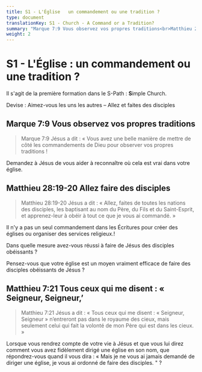 ```yaml
---
title: S1 - L'Église   un commandement ou une tradition ?
type: document
translationKey: S1 - Church - A Command or a Tradition?
summary: "Marque 7:9 Vous observez vos propres traditions<br>Matthieu 28:19-20 Allez faire des disciples<br>Matthieu 7:21 Tous ceux qui me disent : « Seigneur, Seigneur,’"
weight: 2
---
```

# S1 - L'Église : un commandement ou une tradition ?

Il s'agit de la première formation dans le S-Path : **S**imple Church.

Devise : Aimez-vous les uns les autres – Allez et faites des disciples

## Marque 7:9 Vous observez vos propres traditions

>   Marque 7:9 Jésus a dit : « Vous avez une belle manière de mettre de côté les commandements de Dieu pour observer vos propres traditions !

Demandez à Jésus de vous aider à reconnaître où cela est vrai dans votre église.

## Matthieu 28:19-20 Allez faire des disciples

>   Matthieu 28:19-20 Jésus a dit : « Allez, faites de toutes les nations des disciples, les baptisant au nom du Père, du Fils et du Saint-Esprit, et apprenez-leur à obéir à tout ce que je vous ai commandé. »

Il n'y a pas un seul commandement dans les Écritures pour créer des églises ou organiser des services religieux.!

Dans quelle mesure avez-vous réussi à faire de Jésus des disciples obéissants ?

Pensez-vous que votre église est un moyen vraiment efficace de faire des disciples obéissants de Jésus ?

## Matthieu 7:21 Tous ceux qui me disent : « Seigneur, Seigneur,’

>   Matthieu 7:21 Jésus a dit : « Tous ceux qui me disent : « Seigneur, Seigneur » n’entreront pas dans le royaume des cieux, mais seulement celui qui fait la volonté de mon Père qui est dans les cieux. »

Lorsque vous rendrez compte de votre vie à Jésus et que vous lui direz comment vous avez fidèlement dirigé une église en son nom, que répondrez-vous quand il vous dira : « Mais je ne vous ai jamais demandé de diriger une église, je vous ai ordonné de faire des disciples. " ?

